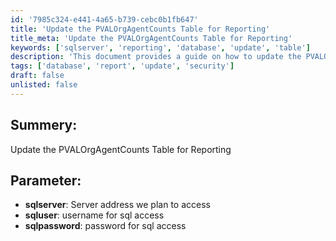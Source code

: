 ```yaml
---
id: '7985c324-e441-4a65-b739-cebc0b1fb647'
title: 'Update the PVALOrgAgentCounts Table for Reporting'
title_meta: 'Update the PVALOrgAgentCounts Table for Reporting'
keywords: ['sqlserver', 'reporting', 'database', 'update', 'table']
description: 'This document provides a guide on how to update the PVALOrgAgentCounts table for reporting purposes. It includes parameters such as server address, username, and password required for SQL access.'
tags: ['database', 'report', 'update', 'security']
draft: false
unlisted: false
---
```

## Summery:

Update the PVALOrgAgentCounts Table for Reporting

## Parameter:

- **sqlserver**: Server address we plan to access  
- **sqluser**: username for sql access  
- **sqlpassword**: password for sql access  







